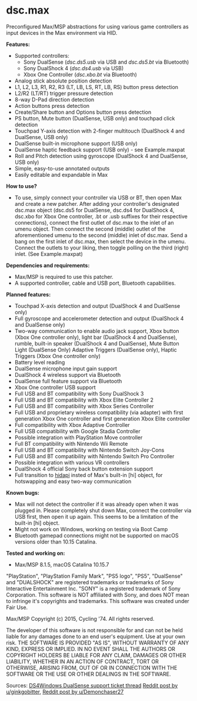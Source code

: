 # dsc.max
Preconfigured Max/MSP abstractions for using various game controllers as input devices in the Max environment via HID.

**Features:**
* Supported controllers:
  * Sony DualSense (*dsc.ds5.usb* via USB and *dsc.ds5.bt* via Bluetooth)
  * Sony DualShock 4 (*dsc.ds4.usb* via USB)
  * Xbox One Controller (*dsc.xbo.bt* via Bluetooth)
* Analog stick absolute position detection
* L1, L2, L3, R1, R2, R3 (LT, LB, LS, RT, LB, RS) button press detection
* L2/R2 (LT/RT) trigger pressure detection
* 8-way D-Pad direction detection
* Action buttons press detection
* Create/Share button and Options button press detection
* PS button, Mute button (DualSense, USB only) and touchpad click detection
* Touchpad Y-axis detection with 2-finger multitouch (DualShock 4 and DualSense, USB only)
* DualSense built-in microphone support (USB only)
* DualSense haptic feedback support (USB only) - see Example.maxpat
* Roll and Pitch detection using gyroscope (DualShock 4 and DualSense, USB only)
* Simple, easy-to-use annotated outputs
* Easily editable and expandable in Max

**How to use?**
* To use, simply connect your controller via USB or BT, then open Max and create a new patcher. After adding your controller's designated dsc.max object (dsc.ds5 for DualSense, dsc.ds4 for DualShock 4, dsc.xbo for Xbox One controller, .bt or .usb suffixes for their respective connections), connect the first outlet of dsc.max to the inlet of an umenu object. Then connect the second (middle) outlet of the aforementioned umenu to the second (middle) inlet of dsc.max. Send a bang on the first inlet of dsc.max, then select the device in the umenu. Connect the outlets to your liking, then toggle polling on the third (right) inlet. (See Example.maxpat)

**Dependencies and requirements:**
* Max/MSP is required to use this patcher.
* A supported controller, cable and USB port, Bluetooth capabilities.

**Planned features:**
* Touchpad X-axis detection and output (DualShock 4 and DualSense only)
* Full gyroscope and accelerometer detection and output (DualShock 4 and DualSense only)
* Two-way communication to enable audio jack support, Xbox button (Xbox One controller only), light bar (DualShock 4 and DualSense), rumble, built-in speaker (DualShock 4 and DualSense), Mute Button Light (DualSense Only) Adaptive Triggers (DualSense only), Haptic Triggers (Xbox One controller only)
* Battery level reading
* DualSense microphone input gain support
* DualShock 4 wireless support via Bluetooth
* DualSense full feature support via Bluetooth
* Xbox One controller USB support
* Full USB and BT compatibility with Sony DualShock 3
* Full USB and BT compatibility with Xbox Elite Controller 2
* Full USB and BT compatibility with Xbox Series Controller
* Full USB and proprietary wireless compatibility (via adapter) with first generation Xbox One controller and first generation Xbox Elite controller
* Full compatibility with Xbox Adaptive Controller
* Full USB compatibility with Google Stadia Controller
* Possible integration with PlayStation Move controller
* Full BT compatibility with Nintendo Wii Remote
* Full USB and BT compatibility with Nintendo Switch Joy-Cons
* Full USB and BT compatibility with Nintendo Switch Pro Controller
* Possible integration with various VR controllers
* DualShock 4 official Sony back button extension support
* Full transition to [hidapi](https://github.com/NullMember/maxhidapi) insted of Max's built-in [hi] object, for hotswapping and easy two-way communication

**Known bugs:**
* Max will not detect the controller if it was already open when it was plugged in. Please completely shut down Max, connect the controller via USB first, then open it up again. This seems to be a limitation of the built-in [hi] object.
* Might not work on Windows, working on testing via Boot Camp
* Bluetooth gamepad connections might not be supported on macOS versions older than 10.15 Catalina.

**Tested and working on:**
* Max/MSP 8.1.5, macOS Catalina 10.15.7
  
"PlayStation", "PlayStation Family Mark", "PS5 logo", "PS5", "DualSense" and "DUALSHOCK" are registered trademarks or trademarks of Sony Interactive Entertainment Inc. "SONY" is a registered trademark of Sony Corporation.
This software is NOT affiliated with Sony, and does NOT mean to infringe it's copyrights and trademarks. This software was created under Fair Use.

Max/MSP Copyright (c) 2015, Cycling '74.
All rights reserved.

The developer of this software is not responsible for and can not be held liable for any damages done to an end user's equipment. Use at your own risk. THE SOFTWARE IS PROVIDED "AS IS", WITHOUT WARRANTY OF ANY KIND, EXPRESS OR IMPLIED. IN NO EVENT SHALL THE AUTHORS OR COPYRIGHT HOLDERS BE LIABLE FOR ANY CLAIM, DAMAGES OR OTHER LIABILITY, WHETHER IN AN ACTION OF CONTRACT, TORT OR OTHERWISE, ARISING FROM, OUT OF OR IN CONNECTION WITH THE SOFTWARE OR THE USE OR OTHER DEALINGS IN THE SOFTWARE.

Sources:
[DS4Windows DualSense support ticket thread](https://github.com/Ryochan7/DS4Windows/issues/1545)
[Reddit post by u/ginkgobitter](https://www.reddit.com/r/gamedev/comments/jumvi5/dualsense_haptics_leds_and_more_hid_output_report/?sort=new),
[Reddit post by u/Demonchaser27](https://www.reddit.com/r/PS5/comments/jnp8tu/heres_how_to_get_audio_haptic_feedback_with/)
